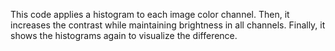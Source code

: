 This code applies a histogram to each image color channel. Then, it increases the contrast while maintaining brightness in all channels. Finally, it shows the histograms again to visualize the difference.
